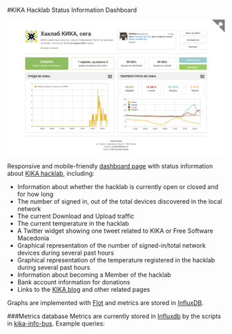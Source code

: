 #KIKA Hacklab Status Information Dashboard

![status.spodeli.org screenshot](img/status-spodeli-org-screenshot.png)

Responsive and mobile-friendly [dashboard page](http://status.spodeli.org/) with status information about [KIKA hacklab](http://b10g.spodeli.org/p/info-in-english.html), including:

* Information about whether the hacklab is currently open or closed and for how long
* The number of signed in, out of the total devices discovered in the local network
* The current Download and Upload traffic
* The current temperature in the hacklab
* A Twitter widget showing one tweet related to KIKA or Free Software Macedonia
* Graphical representation of the number of signed-in/total network devices during several past hours
* Graphical representation of the temperature registered in the hacklab during several past hours
* Information about becoming a Member of the hacklab
* Bank account information for donations
* Links to the [KIKA blog](http://b10g.spodeli.org/) and other related pages

Graphs are implemented with [Flot](http://www.flotcharts.org/) and metrics are stored in [InfluxDB](https://influxdb.com/docs/v0.9/introduction/overview.html).

###Metrics database
Metrics are currently stored in [Influxdb](https://influxdb.com/docs/v0.9/introduction/overview.html) by the scripts in [kika-info-bus](https://github.com/skopjehacklab/kika-info-bus/tree/master/influxdb-logger). Example queries:

